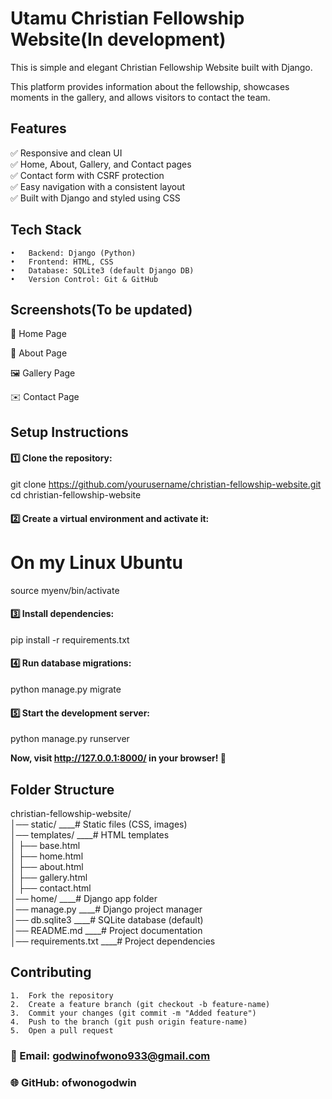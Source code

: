 
# Utamu Christian Fellowship Website(In development)

This is  simple and elegant Christian Fellowship Website built with Django. 

This platform provides information about the fellowship, showcases moments in the gallery, and allows visitors to contact the team.

## Features

✅ Responsive and clean UI<br>
✅ Home, About, Gallery, and Contact pages<br>
✅ Contact form with CSRF protection<br>
✅ Easy navigation with a consistent layout<br>
✅ Built with Django and styled using CSS<br>

## Tech Stack

	•	Backend: Django (Python)
	•	Frontend: HTML, CSS
	•	Database: SQLite3 (default Django DB)
	•	Version Control: Git & GitHub

## Screenshots(To be updated)

🌟 Home Page

📖 About Page

🖼️ Gallery Page

✉️ Contact Page

## Setup Instructions

#### 1️⃣ Clone the repository:

git clone https://github.com/yourusername/christian-fellowship-website.git
cd christian-fellowship-website

#### 2️⃣ Create a virtual environment and activate it:

# On my Linux Ubuntu
source myenv/bin/activate

#### 3️⃣ Install dependencies:

pip install -r requirements.txt

#### 4️⃣ Run database migrations:

python manage.py migrate

#### 5️⃣ Start the development server:

python manage.py runserver

**Now, visit http://127.0.0.1:8000/ in your browser! 🎉**

## Folder Structure

christian-fellowship-website/<br>
│── static/                  ____# Static files (CSS, images)<br>
│── templates/               ____# HTML templates<br>
│   ├── base.html<br>
│   ├── home.html<br>
│   ├── about.html<br>
│   ├── gallery.html<br>
│   ├── contact.html<br>
│── home/              ____# Django app folder<br>
│── manage.py                ____# Django project manager<br>
│── db.sqlite3                ____# SQLite database (default)<br>
│── README.md                ____# Project documentation<br>
│── requirements.txt         ____# Project dependencies<br>

## Contributing

	1.	Fork the repository
	2.	Create a feature branch (git checkout -b feature-name)
	3.	Commit your changes (git commit -m "Added feature")
	4.	Push to the branch (git push origin feature-name)
	5.	Open a pull request


### 📧 Email: godwinofwono933@gmail.com
### 🌐 GitHub: ofwonogodwin

